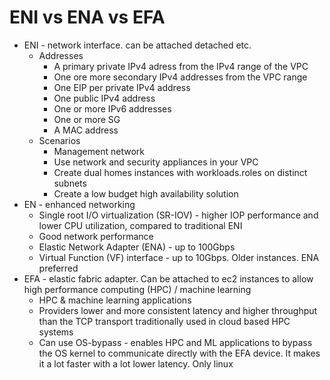 # ENI vs ENA vs EFA

- ENI - network interface. can be attached detached etc.
    - Addresses
        - A primary private IPv4 adress from the IPv4 range of the VPC
        - One ore more secondary IPv4 addresses from the VPC range
        - One EIP per private IPv4 address
        - One public IPv4 address
        - One or more IPv6 addresses
        - One or more SG
        - A MAC address
    - Scenarios
        - Management network
        - Use network and security appliances in your VPC
        - Create dual homes instances with workloads.roles on distinct subnets
        - Create a low budget high availability solution
- EN - enhanced networking
    - Single root I/O virtualization (SR-IOV) - higher IOP performance and lower CPU utilization, compared to traditional ENI
    - Good network performance
    - Elastic Network Adapter (ENA) - up to 100Gbps
    - Virtual Function (VF) interface - up to 10Gbps. Older instances. ENA preferred
- EFA - elastic fabric adapter. Can be attached to ec2 instances to allow high performance computing (HPC) / machine learning
    - HPC & machine learning applications
    - Providers lower and more consistent latency and higher throughput than the TCP transport traditionally used in cloud based HPC systems
    - Can use OS-bypass - enables HPC and ML applications to bypass the OS kernel to communicate directly with the EFA device. It makes it a lot faster with a lot lower latency. Only linux
